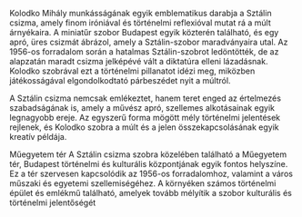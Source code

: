 Kolodko Mihály munkásságának egyik emblematikus darabja a Sztálin csizma, amely finom iróniával és történelmi reflexióval mutat rá a múlt árnyékaira. A miniatűr szobor Budapest egyik közterén található, és egy apró, üres csizmát ábrázol, amely a Sztálin-szobor maradványaira utal. Az 1956-os forradalom során a hatalmas Sztálin-szobrot ledöntötték, de az alapzatán maradt csizma jelképévé vált a diktatúra elleni lázadásnak. Kolodko szobrával ezt a történelmi pillanatot idézi meg, miközben játékosságával elgondolkodtató párbeszédet nyit a múltról.

A Sztálin csizma nemcsak emlékeztet, hanem teret enged az értelmezés szabadságának is, amely a művész apró, szellemes alkotásainak egyik legnagyobb ereje. Az egyszerű forma mögött mély történelmi jelentések rejlenek, és Kolodko szobra a múlt és a jelen összekapcsolásának egyik kreatív példája.

Műegyetem tér
A Sztálin csizma szobra közelében található a Műegyetem tér, Budapest történelmi és kulturális központjának egyik fontos helyszíne. Ez a tér szervesen kapcsolódik az 1956-os forradalomhoz, valamint a város műszaki és egyetemi szellemiségéhez. A környéken számos történelmi épület és emlékmű található, amelyek tovább mélyítik a szobor kulturális és történelmi jelentőségét